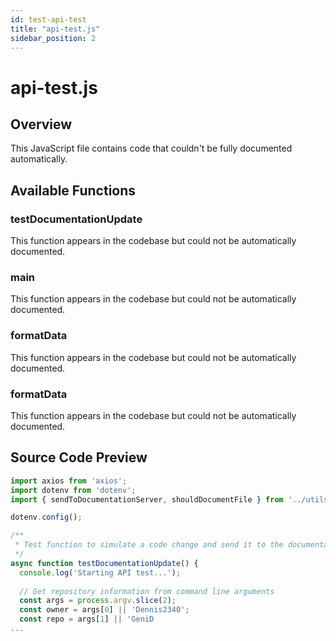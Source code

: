 ```yaml
---
id: test-api-test
title: "api-test.js"
sidebar_position: 2
---
```


# api-test.js

## Overview

This JavaScript file contains code that couldn't be fully documented automatically.

## Available Functions

### testDocumentationUpdate

This function appears in the codebase but could not be automatically documented.

### main

This function appears in the codebase but could not be automatically documented.

### formatData

This function appears in the codebase but could not be automatically documented.

### formatData

This function appears in the codebase but could not be automatically documented.



## Source Code Preview

```javascript
import axios from 'axios';
import dotenv from 'dotenv';
import { sendToDocumentationServer, shouldDocumentFile } from '../utils/api.js';

dotenv.config();

/**
 * Test function to simulate a code change and send it to the documentation API
 */
async function testDocumentationUpdate() {
  console.log('Starting API test...');
  
  // Get repository information from command line arguments
  const args = process.argv.slice(2);
  const owner = args[0] || 'Dennis2340';
  const repo = args[1] || 'GeniD
...
```